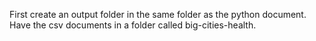 First create an output folder in the same folder as the python document. 
Have the csv documents in a folder called big-cities-health.
